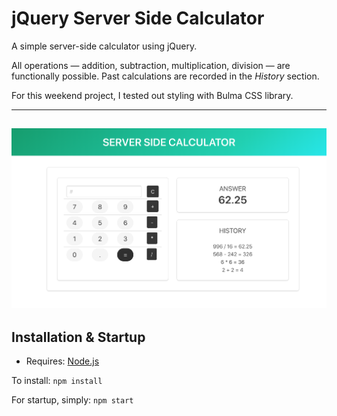 # jQuery Server Side Calculator

A simple server-side calculator using jQuery. 

All operations — addition, subtraction, multiplication, division — are functionally possible. Past calculations are recorded in the *History* section. 

For this weekend project, I tested out styling with Bulma CSS library.

---
![jQuery Calculator](images/calculator.png)
---

## Installation & Startup

- Requires: [Node.js](https://nodejs.org/en/)

To install: ```npm install```

For startup, simply: ```npm start```
